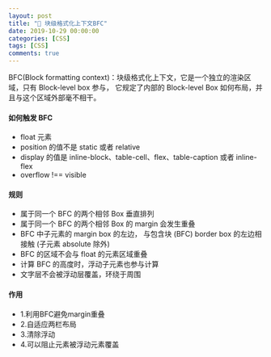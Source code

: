 ```yaml
---
layout: post
title: "🙊 块级格式化上下文BFC"
date: 2019-10-29 00:00:00
categories: [CSS]
tags: [CSS]
comments: true
---
```



BFC(Block formatting context)：块级格式化上下文，它是一个独立的渲染区域，只有 Block-level box 参与， 它规定了内部的 Block-level Box 如何布局，并且与这个区域外部毫不相干。

<!--more-->

#### 如何触发 BFC
- float 元素
- position 的值不是 static 或者 relative
- display 的值是 inline-block、table-cell、flex、table-caption 或者 inline-flex
- overflow !== visible

#### 规则
- 属于同一个 BFC 的两个相邻 Box 垂直排列
- 属于同一个 BFC 的两个相邻 Box 的 margin 会发生重叠
- BFC 中子元素的 margin box 的左边， 与包含块 (BFC) border box 的左边相接触 (子元素 absolute 除外)
- BFC 的区域不会与 float 的元素区域重叠
- 计算 BFC 的高度时，浮动子元素也参与计算
- 文字层不会被浮动层覆盖，环绕于周围

#### 作用
- 1.利用BFC避免margin重叠
- 2.自适应两栏布局
- 3.清除浮动
- 4.可以阻止元素被浮动元素覆盖

